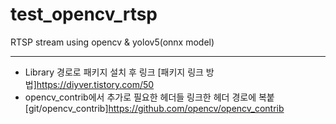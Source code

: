 # test_opencv_rtsp
RTSP stream using opencv &amp; yolov5(onnx model)

-------------------------------------------

- Library 경로로 패키지 설치 후 링크
[패키지 링크 방법]https://diyver.tistory.com/50
- opencv_contrib에서 추가로 필요한 헤더들 링크한 헤더 경로에 복붙 
[git/opencv_contrib]https://github.com/opencv/opencv_contrib
